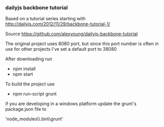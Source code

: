 ### dailyjs backbone tutorial

Based on a tutorial series starting with http://dailyjs.com/2012/11/29/backbone-tutorial-1/

Source https://github.com/alexyoung/dailyjs-backbone-tutorial

The original project uses 8080 port, but since this port number is often in
use for other projects I've set a default port to 38080

After downloading run
* npm install
* npm start

To build the project use
* npm run-script grunt

if you are developing in a windows platform update the grunt's package.json file to

'node_modules\\\\.bin\\\grunt'